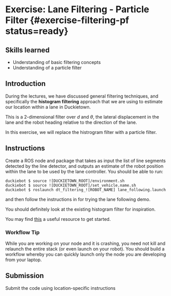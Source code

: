 # Exercise: Lane Filtering - Particle Filter {#exercise-filtering-pf status=ready}

## Skills learned

* Understanding of basic filtering concepts
* Understanding of a particle filter

## Introduction

During the lectures, we have discussed general filtering techniques, and specifically the **histogram filtering** approach that we are using to estimate our location within a lane in Duckietown.

This is a 2-dimensional filter over $d$ and $\theta$, the lateral displacement in the lane and the robot heading relative to the direction of the lane.

In this exercise, we will replace the histrogram filter with a particle filter.

## Instructions

Create a ROS node and package that takes as input the list of line segments detected by the line detector, and outputs an estimate of the robot position within the lane to be used by the lane controller. You should be able to run:

    duckiebot $ source ![DUCKIETOWN_ROOT]/environment.sh
    duckiebot $ source ![DUCKIETOWN_ROOT]/set_vehicle.name.sh
    duckiebot $ roslaunch dt_filtering_![ROBOT_NAME] lane_following.launch

and then follow the instructions in [](+fall2017_info#checkoff_navigation) for trying the lane following demo.


You should definitely look at the existing histogram filter for inspiration.

You may find [this](https://github.com/rlabbe/Kalman-and-Bayesian-Filters-in-Python/blob/master/12-Particle-Filters.ipynb) a useful resource to get started.

### Workflow Tip

While you are working on your node and it is crashing, you need not kill and relaunch the entire stack (or even launch on your robot). You should build a workflow whereby you can quickly launch only the node you are developing from your laptop.


## Submission

Submit the code using location-specific instructions
